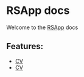 # RSApp docs

Welcome to the [RSApp](https://app.rs.school) docs

## Features:

* [CV](./features/cv.md)
* [CV](./features/choose-kata-languages.md)